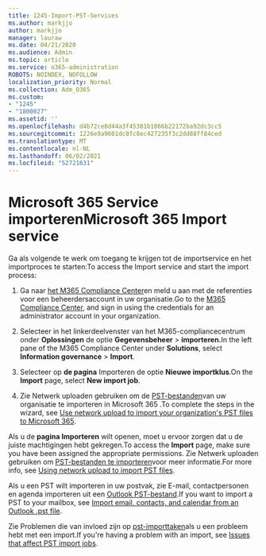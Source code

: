 ```yaml
---
title: 1245-Import-PST-Services
ms.author: markjjo
author: markjjo
manager: lauraw
ms.date: 04/21/2020
ms.audience: Admin
ms.topic: article
ms.service: o365-administration
ROBOTS: NOINDEX, NOFOLLOW
localization_priority: Normal
ms.collection: Adm_O365
ms.custom:
- "1245"
- "1800027"
ms.assetid: ''
ms.openlocfilehash: d4b72ce8d44a3f45381b1866b22172ba92dc3cc5
ms.sourcegitcommit: 1226e9a9601dc8fc8ec427235f3c2dd88ff84ced
ms.translationtype: MT
ms.contentlocale: nl-NL
ms.lasthandoff: 06/02/2021
ms.locfileid: "52721631"
---
```

# <a name="microsoft-365-import-service"></a><span data-ttu-id="35d8f-102">Microsoft 365 Service importeren</span><span class="sxs-lookup"><span data-stu-id="35d8f-102">Microsoft 365 Import service</span></span>

<span data-ttu-id="35d8f-103">Ga als volgende te werk om toegang te krijgen tot de importservice en het importproces te starten:</span><span class="sxs-lookup"><span data-stu-id="35d8f-103">To access the Import service and start the import process:</span></span>

1. <span data-ttu-id="35d8f-104">Ga naar [het M365 Compliance Center](https://compliance.microsoft.com/)en meld u aan met de referenties voor een beheerdersaccount in uw organisatie.</span><span class="sxs-lookup"><span data-stu-id="35d8f-104">Go to the [M365 Compliance Center](https://compliance.microsoft.com/), and sign in using the credentials for an administrator account in your organization.</span></span>

1. <span data-ttu-id="35d8f-105">Selecteer in het linkerdeelvenster van het M365-compliancecentrum onder **Oplossingen** de optie **Gegevensbeheer**  >  **importeren.**</span><span class="sxs-lookup"><span data-stu-id="35d8f-105">In the left pane of the M365 Compliance Center under **Solutions**, select **Information governance** > **Import**.</span></span>

1. <span data-ttu-id="35d8f-106">Selecteer op **de pagina** Importeren de optie **Nieuwe importklus**.</span><span class="sxs-lookup"><span data-stu-id="35d8f-106">On the **Import** page, select **New import job**.</span></span>

1. <span data-ttu-id="35d8f-107">Zie Netwerk uploaden gebruiken om de [PST-bestanden](/compliance/use-network-upload-to-import-pst-files)van uw organisatie te importeren in Microsoft 365 .</span><span class="sxs-lookup"><span data-stu-id="35d8f-107">To complete the steps in the wizard, see [Use network upload to import your organization's PST files to Microsoft 365](/compliance/use-network-upload-to-import-pst-files).</span></span>

<span data-ttu-id="35d8f-108">Als u de **pagina Importeren** wilt openen, moet u ervoor zorgen dat u de juiste machtigingen hebt gekregen.</span><span class="sxs-lookup"><span data-stu-id="35d8f-108">To access the **Import** page, make sure you have been assigned the appropriate permissions.</span></span> <span data-ttu-id="35d8f-109">Zie Netwerk uploaden gebruiken om [PST-bestanden te importeren](/microsoft-365/compliance/importing-pst-files-to-office-365#using-network-upload-to-import-pst-files)voor meer informatie.</span><span class="sxs-lookup"><span data-stu-id="35d8f-109">For more info, see [Using network upload to import PST files](/microsoft-365/compliance/importing-pst-files-to-office-365#using-network-upload-to-import-pst-files).</span></span>

<span data-ttu-id="35d8f-110">Als u een PST wilt importeren in uw postvak, zie E-mail, contactpersonen en agenda importeren uit een [Outlook PST-bestand](https://support.office.com/article/import-email-contacts-and-calendar-from-an-outlook-pst-file-431a8e9a-f99f-4d5f-ae48-ded54b3440ac).</span><span class="sxs-lookup"><span data-stu-id="35d8f-110">If you want to import a PST to your mailbox, see [Import email, contacts, and calendar from an Outlook .pst file](https://support.office.com/article/import-email-contacts-and-calendar-from-an-outlook-pst-file-431a8e9a-f99f-4d5f-ae48-ded54b3440ac).</span></span>

<span data-ttu-id="35d8f-111">Zie Problemen die van invloed zijn op [pst-importtaken](/office365/troubleshoot/pst-import-service/issues-with-pst-import-job)als u een probleem hebt met een import.</span><span class="sxs-lookup"><span data-stu-id="35d8f-111">If you're having a problem with an import, see [Issues that affect PST import jobs](/office365/troubleshoot/pst-import-service/issues-with-pst-import-job).</span></span>

